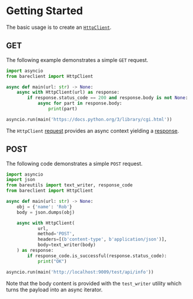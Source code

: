 # Getting Started

The basic usage is to create an [`HttpClient`](/api/bareclient/#class-httpclient).

## GET

The following example demonstrates a simple `GET` request.

```python
import asyncio
from bareclient import HttpClient

async def main(url: str) -> None:
    async with HttpClient(url) as response:
        if response.status_code == 200 and response.body is not None:
            async for part in response.body:
                print(part)

asyncio.run(main('https://docs.python.org/3/library/cgi.html'))
```

The `HttpClient` [request](/user-guide/requests/#httpclient) provides an async
context yielding a [response](/user-guide/responses/).

## POST

The following code demonstrates a simple `POST` request.

```python
import asyncio
import json
from bareutils import text_writer, response_code
from bareclient import HttpClient

async def main(url: str) -> None:
    obj = {'name': 'Rob'}
    body = json.dumps(obj)

    async with HttpClient(
            url,
            method='POST',
            headers=[(b'content-type', b'application/json')],
            body=text_writer(body)
    ) as response:
        if response_code.is_successful(response.status_code):
            print("OK")

asyncio.run(main('http://localhost:9009/test/api/info'))
```

Note that the body content is provided with the `test_writer` utility which
turns the payload into an async iterator.
